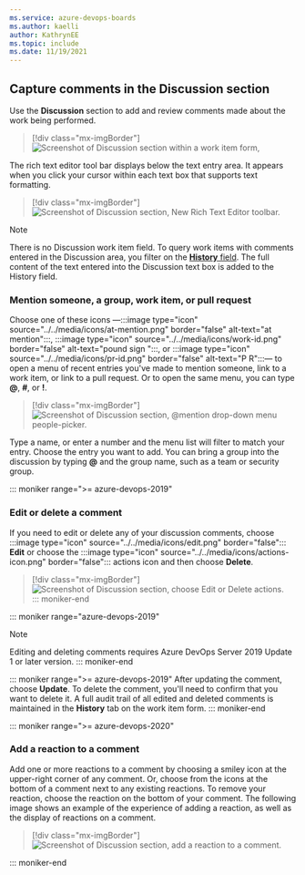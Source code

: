 ```yaml
---
ms.service: azure-devops-boards
ms.author: kaelli
author: KathrynEE
ms.topic: include
ms.date: 11/19/2021
---
```



<a id="capture-comments-in-the-discussion-section" />

## Capture comments in the Discussion section 

Use the **Discussion** section to add and review comments made about the work being performed. 

> [!div class="mx-imgBorder"]  
> ![Screenshot of Discussion section within a work item form,](../backlogs/media/discussion-section.png)   

The rich text editor tool bar displays below the text entry area. It appears when you click your cursor within each text box that supports text formatting. 

> [!div class="mx-imgBorder"]  
> ![Screenshot of Discussion section, New Rich Text Editor toolbar.](../queries/media/share-plans/discussion-rich-text-editor-toolbar.png)  


> [!NOTE]  
> There is no Discussion work item field. To query work items with comments entered in the Discussion area, you filter on the [**History** field](../queries/history-and-auditing.md). The full content of the text entered into the Discussion text box is added to the History field. 

### Mention someone, a group, work item, or pull request 

Choose one of these icons &mdash;:::image type="icon" source="../../media/icons/at-mention.png" border="false" alt-text="at mention":::, :::image type="icon" source="../../media/icons/work-id.png" border="false" alt-text="pound sign ":::, or :::image type="icon" source="../../media/icons/pr-id.png" border="false" alt-text="P R":::&mdash; to open a menu of recent entries you've made to mention someone, link to a work item, or link to a pull request. Or to open the same menu, you can type **@**, **#**, or **!**.

> [!div class="mx-imgBorder"]  
> ![Screenshot of Discussion section, @mention drop-down menu people-picker.](../media/discussion-at-mention.png)

Type a name, or enter a number and the menu list will filter to match your entry. Choose the entry you want to add. You can bring a group into the discussion by typing **@** and the group name, such as a team or security group. 

::: moniker range=">= azure-devops-2019" 

### Edit or delete a comment 

If you need to edit or delete any of your discussion comments, choose :::image type="icon" source="../../media/icons/edit.png" border="false"::: **Edit** or choose the :::image type="icon" source="../../media/icons/actions-icon.png" border="false"::: actions icon and then choose **Delete**. 

> [!div class="mx-imgBorder"]  
> ![Screenshot of Discussion section, choose Edit or Delete actions.](../media/discussion-edit-delete.png)  
::: moniker-end

::: moniker range="azure-devops-2019"  
> [!NOTE]   
> Editing and deleting comments requires Azure DevOps Server 2019 Update 1 or later version. 
::: moniker-end

::: moniker range=">= azure-devops-2019" 
After updating the comment, choose **Update**. To delete the comment, you'll need to confirm that you want to delete it.
A full audit trail of all  edited and deleted comments is maintained in the <strong>History</strong> tab on the work item form. 
::: moniker-end

::: moniker range=">= azure-devops-2020"

### Add a reaction to a comment 

Add one or more reactions to a comment by choosing a smiley icon at the upper-right corner of any comment. Or, choose from the icons at the bottom of a comment next to any existing reactions. To remove your reaction, choose the reaction on the bottom of your comment. The following image shows an example of the experience of adding a reaction, as well as the display of reactions on a comment.

> [!div class="mx-imgBorder"]  
> ![Screenshot of Discussion section, add a reaction to a comment.](../media/discussion-comments-reactions.png)  

::: moniker-end
